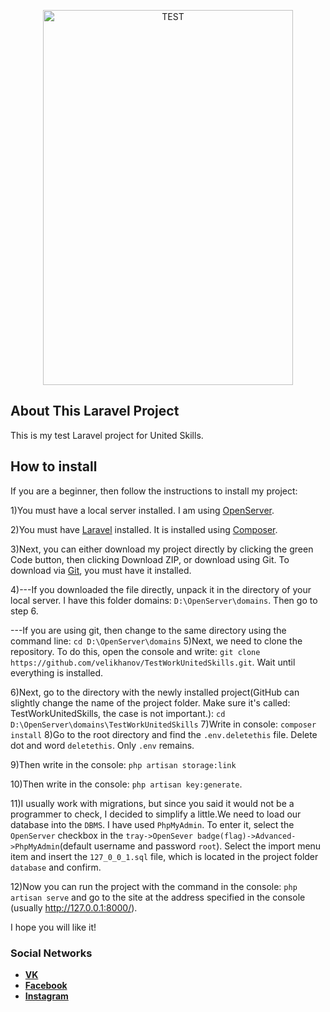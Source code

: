 <p align="center"><p align="center"><a href='https://svgshare.com/s/TKW' ><img src='https://svgshare.com/i/TKW.svg' title='TEST' width="400" height="600"></a></p></p>

## About This Laravel Project

This is my test Laravel project for United Skills.

## How to install

If you are a beginner, then follow the instructions to install my project:

1)You must have a local server installed. I am using [OpenServer](https://ospanel.io/download/).

2)You must have [Laravel](https://laravel.com/docs/8.x) installed. It is installed using [Composer](https://getcomposer.org/).

3)Next, you can either download my project directly by clicking the green Code button, then clicking Download ZIP, or download using Git. To download via [Git](https://git-scm.com/), you must have it installed.

4)---If you downloaded the file directly, unpack it in the directory of your local server. I have this folder domains:
 `D:\OpenServer\domains`. Then go to step 6.

   ---If you are using git, then change to the same directory using the command line:
     `cd D:\OpenServer\domains`
5)Next, we need to clone the repository. To do this, open the console and write:
`git clone https://github.com/velikhanov/TestWorkUnitedSkills.git`. Wait until everything is installed.

6)Next, go to the directory with the newly installed project(GitHub can slightly change the name of the project folder. Make sure it's called: TestWorkUnitedSkills, the case is not important.):
 `cd D:\OpenServer\domains\TestWorkUnitedSkills`
7)Write in console:
`composer install`
8)Go to the root directory and find the `.env.deletethis` file. Delete dot and word `deletethis`. Only `.env` remains.

9)Then write in the console:
`php artisan storage:link`

10)Then write in the console:
`php artisan key:generate`.

11)I usually work with migrations, but since you said it would not be a programmer to check, I decided to simplify a little.We need to load our database into the `DBMS`. I have used `PhpMyAdmin`. To enter it, select the `OpenServer` checkbox in the `tray->OpenSever badge(flag)->Advanced->PhpMyAdmin`(default username and password `root`). Select the import menu item and insert the `127_0_0_1.sql` file, which is located in the project folder `database` and confirm.

12)Now you can run the project with the command in the console: `php artisan serve` and go to the site at the address specified in the console (usually http://127.0.0.1:8000/).

I hope you will like it!

### Social Networks

- **[VK](https://vk.com/velikhanov99)**
- **[Facebook](https://www.facebook.com/velikhanov99)**
- **[Instagram](https://www.instagram.com/velihanov99/)**

